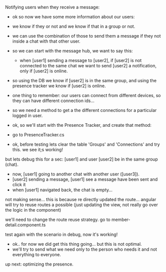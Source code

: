 Notifying users when they receive a message:

* ok so now we have some more information about our users:
* we know if they or not and we know if that in a group or not.
* we can use the combination of those to send them a message if they not inside a chat with that other user.
 
* so we can start with the message hub, we want to say this:
    * when [user1] sending a message to [user2], if [user2] is not connected to the same chat we want to send [user2] a notification, only if [user2] is online.

* so using the DB we know if [user2] is in the same group, and using the presence tracker we know if [user2] is online.
* one thing to remember: our users can connect from different devices, so they can have different connection ids...
* so we need a method to get a the different connections for a particular logged  in user.

* ok, so we'll start with the Presence Tracker, and create that method:
* go to PresenceTracker.cs

* ok,  before testing lets clear the table 'Groups' and 'Connections' and try this. we see it;s working!

but lets debug this for a sec:
[user1] and user [user2] be in the same group (chat).
- now, [user1] going to another chat with another user ([user3]).
- [user2] sending a message, [user1] see a message have been sent and click it
- when [user1] navigated back, the chat is empty...

not making sense...
this is because re directly updated the route...
angular will try to reuse routes a possible (just updating the view, not really go over the logic in the component)

we'll need to change the route reuse strategy.
go to member-detail.component.ts

test again with the scenario in debug, now it's working! 

* ok.. for now we did get this thing going... but this is not optimal.
* we'll try to send what we need only to the person who needs it and not everything to everyone.

up next: optimizing the presence.

